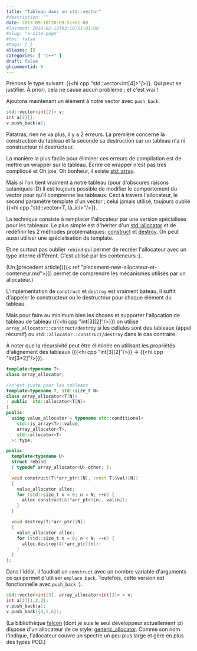 ```yaml
---
title: "Tableau dans un std::vector"
#description: ""
date: 2013-09-18T20:09:51+01:00
#lastmod: 2018-02-13T03:10:51+01:00
#slug: "a-site-page"
#toc: false
#tags: [ ]
aliases: []
categories: [ "c++" ]
draft: false
ghcommentid: 0
---
```


Prenons le type suivant: {{<hi cpp "std::vector<int[4]>"/>}}. Qui peut se justifier. À priori, cela ne cause aucun problème ; et c'est vrai !

Ajoutons maintenant un élément à notre vector avec `push_back`.

```cpp
std::vector<int[2]> v;
int a[2]{};
v.push_back(a);
```

Patatras, rien ne va plus, il y a 2 erreurs. La première concerne la construction du tableau et la seconde sa destruction car un tableau n'a ni constructeur ni destructeur.

La manière la plus facile pour éliminer ces erreurs de compilation est de mettre un wrapper sur le tableau. Écrire ce wrapper n'est pas très compliqué et Oh joie, Oh bonheur, il existe [std::array](http://en.cppreference.com/w/cpp/container/array).

Mais si l'on tient vraiment à notre tableau (pour d'obscures raisons sataniques :D) il est toujours possible de modifier le comportement du vector pour qu'il comprenne les tableaux. Ceci à travers l'allocateur, le second paramètre template d'un vector ; celui jamais utilisé, toujours oublié {{<hi cpp "std::vector<T, là_ici>"/>}}.

La technique consiste à remplacer l'allocateur par une version spécialisée pour les tableaux. Le plus simple est d'hériter d'un [std::allocator](http://en.cppreference.com/w/cpp/memory/allocator) et de redéfinir les 2 méthodes problématiques: [construct](http://en.cppreference.com/w/cpp/memory/allocator/construct) et [destroy](http://en.cppreference.com/w/cpp/memory/allocator/destroy). On peut aussi utiliser une spécialisation de template.

Et ne surtout pas oublier `rebind` qui permet de recréer l'allocateur avec un type interne différent. C'est utilisé par les conteneurs :).

(Un [précédent article]({{< ref "placement-new-allocateur-et-conteneur.md">}}) permet de comprendre les mécanismes utilisés par un allocateur.)

L'implémentation de `construct` et `destroy` est vraiment bateau, il suffit d'appeler le constructeur ou le destructeur pour chaque élément du tableau.

Mais pour faire au minimum bien les choses et supporter l'allocation de tableau de tableau ({{<hi cpp "int[3][2]"/>}}) on utilise `array_allocator::construct/destroy` si les cellules sont des tableaux (appel récursif) ou `std::allocator::construct/destroy` dans le cas contraire.

À noter que la récursivité peut être éliminée en utilisant les propriétés d'alignement des tableaux ({{<hi cpp "int[3][2]"/>}} -> {{<hi cpp "int[3*2]"/>}}).

```cpp
template<typename T>
class array_allocator;

//c'est juste pour les tableaux
template<typename T, std::size_t N>
class array_allocator<T[N]>
: public  std::allocator<T[N]>
{
public:
  using value_allocator = typename std::conditional<
    std::is_array<T>::value,
    array_allocator<T>,
    std::allocator<T>
  >::type;

public:
  template<typename U>
  struct rebind
  { typedef array_allocator<U> other; };

  void construct(T(*arr_ptr)[N], const T(&val)[N])
  {
    value_allocator alloc;
    for (std::size_t n = 0; n < N; ++n) {
      alloc.construct(&(*arr_ptr)[n], val[n]);
    }
  }

  void destroy(T(*arr_ptr)[N])
  {
    value_allocator alloc;
    for (std::size_t n = 0; n < N; ++n) {
      alloc.destroy(&(*arr_ptr)[n]);
    }
  }
};
```

Dans l'idéal, il faudrait un `construct` avec un nombre variable d'arguments ce qui permet d'utiliser `emplace_back`.
Toutefois, cette version est fonctionnelle avec `push_back` :).

```cpp
std::vector<int[3], array_allocator<int[3]> > v;
int a[3]{1,2,3};
v.push_back(a);
v.push_back({4,5,6});
```

(La bibliothèque [falcon](https://github.com/jonathanpoelen/falcon) (dont je suis le seul développeur actuellement :p) dispose d'un allocateur de ce style: [generic_allocator](https://github.com/jonathanpoelen/falcon/blob/master/falcon/memory/generic_allocator.hpp). Comme son nom l'indique, l'allocateur couvre un spectre un peu plus large et gère en plus des types POD.)
